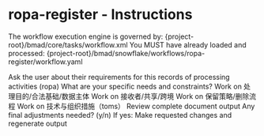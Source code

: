 # ropa-register - Instructions

<critical>The workflow execution engine is governed by: {project-root}/bmad/core/tasks/workflow.xml</critical>
<critical>You MUST have already loaded and processed: {project-root}/bmad/snowflake/workflows/ropa-register/workflow.yaml</critical>

<workflow>

<step n="1" goal="Understand Requirements">
<action>Ask the user about their requirements for this records of processing activities (ropa)</action>
<ask>What are your specific needs and constraints?</ask>
</step>

<step n="2" goal="处理目的/合法基础/数据主体">
<action>Work on 处理目的/合法基础/数据主体</action>
<template-output section="purposes"/>
</step>

<step n="3" goal="接收者/共享/跨境">
<action>Work on 接收者/共享/跨境</action>
<template-output section="recipients"/>
</step>

<step n="4" goal="保留策略/删除流程">
<action>Work on 保留策略/删除流程</action>
<template-output section="retention"/>
</step>

<step n="5" goal="技术与组织措施（TOMs）">
<action>Work on 技术与组织措施（toms）</action>
<template-output section="safeguards"/>
</step>

<step n="6" goal="Review and Finalize">
<action>Review complete document output</action>
<ask>Any final adjustments needed? (y/n)</ask>
<check>If yes:</check>
  <action>Make requested changes and regenerate output</action>
</step>

</workflow>
